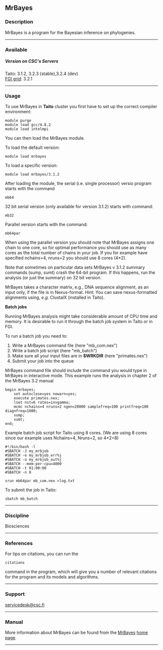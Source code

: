 ## MrBayes

### Description

MrBayes is a program for the Bayesian inference on phylogenies.

------------------------------------------------------------------------

### Available

##### Version on CSC's Servers

  
Taito: 3.1.2, 3.2.3 (stable),3.2.4 (dev)  
[FGI grid][]: 3.2.1

------------------------------------------------------------------------

### Usage

To use MrBayes in **Taito** cluster you first have to set up the correct
compiler environment:

    module purge
    module load gcc/4.8.2
    module load intelmpi

You can then load the MrBayes module.

To load the default version:

    module load mrbayes

To load a specific version:

    module load mrbayes/3.1.2

After loading the module, the serial (i.e. single processor) versio
program starts with the command

    mb64

32 bit serial version (only available for version 3.1.2) starts with
command:

    mb32

Parallel version starts with the command:

    mb64par 

When using the parallel version you should note that MrBayes assigns one
chain to one core, so for optimal performance you should use as many
cores as the total number of chains in your job. If you for example have
specified nchains=4, nruns=2 you should use 8 cores (4\*2).  
  
Note that sometimes on particular data sets MrBayes v 3.1.2 summary
commands (sump, sumt) crash the 64-bit program. If this happens, run the
analysis (or just the summary) on 32 bit version.

MrBayes takes a character matrix, e.g., DNA sequence alignment, as an
input only, if the file is in Nexus-format. Hint: You can save
nexus-formatted alignments using, *e.g.* ClustalX (installed in Taito).

**Batch jobs**

Running MrBayes analysis might take considerable amount of CPU time and
memory. It is desirable to run it through the batch job system in Taito
or in FGI.

To run a batch job you need to:

1.  Write a MrBayes command file (here "mb\_com.nex")
2.  Write a batch job script (here "mb\_batch")
3.  Make sure all your input files are in **$WRKDIR** (here
    "primates.nex")
4.  Submit your job into the queue

MrBayes command file should include the command you would type in
MrBayes in interactive mode. This example runs the analysis in chapter 2
of the MrBayes 3.2 manual

    begin mrbayes;
        set autoclose=yes nowarn=yes;
        execute primates.nex;
        lset nst=6 rates=invgamma;
        mcmc nchains=4 nruns=2 ngen=20000 samplefreq=100 printfreq=100 diagnfreq=1000;
        sump;
        sumt;
    end;

Example batch job script for Taito using 8 cores. (We are using 8 cores
since our example uses Nchains=4, Nruns=2, so 4\*2=8)

    #!/bin/bash -l
    #SBATCH -J my_mrbjob
    #SBATCH -e my_mrbjob_err%j
    #SBATCH -o my_mrbjob_out%j
    #SBATCH --mem-per-cpu=4000
    #SBATCH -t 01:00:00
    #SBATCH -n 8

    srun mb64par mb_com.nex >log.txt

To submit the job in Taito:

    sbatch mb_batch 

------------------------------------------------------------------------

### Discipline

Biosciences  

------------------------------------------------------------------------

### References

For tips on citations, you can run the

    citations

command in the program, which will give you a number of relevant
citations for the program and its models and algorithms.

------------------------------------------------------------------------

### Support

servicedesk@csc.fi

------------------------------------------------------------------------

### Manual

More information about MrBayes can be found from the [MrBayes][] [home
page][MrBayes].

------------------------------------------------------------------------

  [FGI grid]: https://confluence.csc.fi/display/fgi/MrBayes+runtime+environment
  [MrBayes]: http://mrbayes.sourceforge.net/
